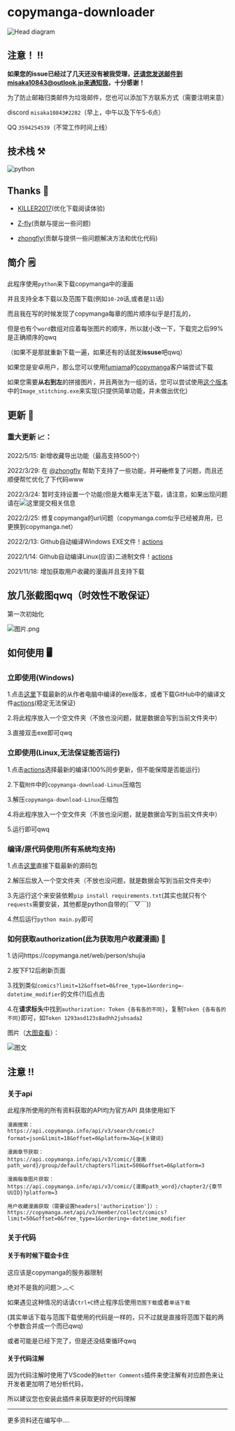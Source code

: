 # copymanga-downloader

![Head diagram](https://s2.loli.net/2022/03/30/b4eM9gArp5q2VKu.png)

## 注意！ ‼️

**如果您的issue已经过了几天还没有被我受理，还请您发送邮件到misaka10843@outlook.jp来通知我，十分感谢！**

为了防止邮箱归类邮件为垃圾邮件，您也可以添加下方联系方式（需要注明来意）

discord `misaka10843#2282`（早上，中午以及下午5-6点）

QQ `3594254539`（不常工作时间上线）

## 技术栈 ⚒️

![python](https://img.shields.io/badge/Python-3.0+-326c9c?style=for-the-badge&logo=Python&logoColor=326c9c)

## Thanks 🎁
* [KILLER2017](https://github.com/KILLER2017)(优化下载阅读体验)
* [Z-fly](https://github.com/Z-fly)(贡献与提出一些问题)

* [zhongfly](https://github.com/zhongfly)(贡献与提供一些问题解决方法和优化代码)

## 简介 🗒️

此程序使用`python`来下载copymanga中的漫画

并且支持全本下载以及范围下载(例如`10-20`话,或者是`11`话)

而且我在写的时候发现了copymanga每章的图片顺序似乎是打乱的，

但是也有个`word`数组对应着每张图片的顺序，所以就小改一下，下载完之后99%是正确顺序的qwq

（如果不是那就重新下载一遍，如果还有的话就发**issuse**吧qwq）

如果您是安卓用户，那么您可以使用[fumiama](https://github.com/fumiama/)的[copymanga](https://github.com/fumiama/copymanga)客户端尝试下载

如果您需要**从右到左**的拼接图片，并且两张为一组的话，您可以尝试使用[这个版本](https://github.com/misaka10843/copymanga-downloader/releases/tag/v2.2)中的`Image_stitching.exe`来实现(只提供简单功能，并未做出优化)

## 更新 🔬

### 重大更新 📈：
2022/5/15: 新增收藏导出功能（最高支持500个）

2022/3/29: 在 [@zhongfly](https://github.com/zhongfly) 帮助下支持了一些功能，并~~可能~~修复了问题，而且还顺便帮忙优化了下代码www

2022/3/24: 暂时支持设置一个功能(但是大概率无法下载，请注意，如果出现问题请在![ 这里 ](https://github.com/misaka10843/copymanga-downloader/issues/)提交相关信息

2022/2/25: 修复copymanga的url问题（copymanga.com似乎已经被弃用，已更换到copymanga.net）

2022/2/13: Github自动编译Windows EXE文件！[actions](https://github.com/misaka10843/copymanga-downloader/actions/)

2022/1/14: Github自动编译Linux(应该)二进制文件！[actions](https://github.com/misaka10843/copymanga-downloader/actions/)

2021/11/18: 增加获取用户收藏的漫画并且支持下载


## 放几张截图qwq（时效性不敢保证）

第一次初始化

![图片.png](https://s2.loli.net/2022/03/31/qKhZVtbguEAwQcJ.png)

## 如何使用 🖥️

### 立即使用(Windows)

1.点击[这里](https://github.com/misaka10843/copymanga-downloader/releases/latest)下载最新的从作者电脑中编译的exe版本，或者下载GitHub中的编译文件[actions](https://github.com/misaka10843/copymanga-downloader/actions/)(稳定无法保证)

2.将此程序放入一个空文件夹（不放也没问题，就是数据会写到当前文件夹中）

3.直接双击exe即可qwq

### 立即使用(Linux,无法保证能否运行)

1.点击[actions](https://github.com/misaka10843/copymanga-downloader/actions)选择最新的编译(100%同步更新，但不能保障是否能运行)

2.下载`附件`中的`copymanga-download-Linux`压缩包

3.解压`copymanga-download-Linux`压缩包

4.将此程序放入一个空文件夹（不放也没问题，就是数据会写到当前文件夹中）

5.运行即可qwq

### 编译/原代码使用(所有系统均支持)

1.点击[这里](https://github.com/misaka10843/copymanga-downloader/archive/refs/heads/master.zip)直接下载最新的源码包

2.解压后放入一个空文件夹（不放也没问题，就是数据会写到当前文件夹中）

3.先运行这个来安装依赖`pip install requirements.txt`(其实也就只有个`requests`需要安装，其他都是python自带的(￣▽￣))

4.然后运行`python main.py`即可

### 如何获取authorization(此为获取用户收藏漫画) 📒
1.访问https://copymanga.net/web/person/shujia

2.按下F12后刷新页面

3.找到类似`comics?limit=12&offset=0&free_type=1&ordering=-datetime_modifier`的文件(?)后点击

4.在**请求标头**中找到`authorization: Token {各有各的不同}`，复制`Token {各有各的不同}`即可，如`Token 1293asd123s8adhh2juhsada2`

图片（[大图查看](https://i.loli.net/2021/11/18/Tv85D4a7GO9jNbn.png)）：

![图文](https://i.loli.net/2021/11/18/Tv85D4a7GO9jNbn.png)

## 注意 ‼️

### 关于api

此程序所使用的所有资料获取的API均为官方API
具体使用如下

```text
漫画搜索：
https://api.copymanga.info/api/v3/search/comic?format=json&limit=18&offset=0&platform=3&q={关键词}

漫画章节获取：
https://api.copymanga.info/api/v3/comic/{漫画path_word}/group/default/chapters?limit=500&offset=0&platform=3

漫画每章图片获取：
https://api.copymanga.info/api/v3/comic/{漫画path_word}/chapter2/{章节UUID}?platform=3

用户收藏漫画获取（需要设置headers['authorization']）:
https://copymanga.net/api/v3/member/collect/comics?limit=50&offset=0&free_type=1&ordering=-datetime_modifier
```

### 关于代码

#### 关于有时候下载会卡住

这应该是copymanga的服务器限制

绝对不是我的问题＞︿＜

如果遇见这种情况的话请`Ctrl+C`终止程序后使用`范围下载`或者`单话下载`

(其实单话下载与范围下载使用的代码是一样的，只不过就是直接将范围下载的两个参数合并成一个而已qwq)

或者可能是已经下完了，但是还没结束循环qwq

#### 关于代码注解

因为代码注解时使用了VScode的`Better Comments`插件来使注解有对应颜色来让开发者更加明了地分析代码，

所以建议您也安装此插件来获取更好的代码理解

---

更多资料还在编写中....
